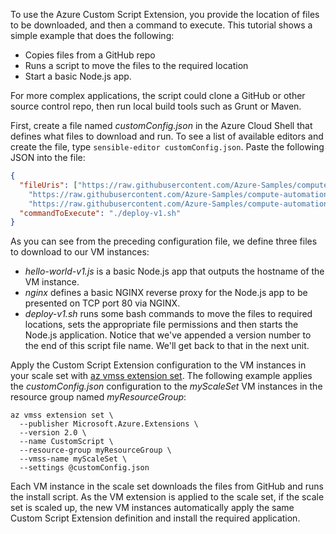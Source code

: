 To use the Azure Custom Script Extension, you provide the location of files to be downloaded, and then a command to execute. This tutorial shows a simple example that does the following:

- Copies files from a GitHub repo
- Runs a script to move the files to the required location
- Start a basic Node.js app. 

For more complex applications, the script could clone a GitHub or other source control repo, then run local build tools such as Grunt or Maven.

First, create a file named *customConfig.json* in the Azure Cloud Shell that defines what files to download and run. To see a list of available editors and create the file, type `sensible-editor customConfig.json`. Paste the following JSON into the file:

```json
{
  "fileUris": ["https://raw.githubusercontent.com/Azure-Samples/compute-automation-configurations/master/nodejs-app/hello-world-v1.js",
    "https://raw.githubusercontent.com/Azure-Samples/compute-automation-configurations/master/nodejs-app/nginx",
    "https://raw.githubusercontent.com/Azure-Samples/compute-automation-configurations/master/nodejs-app/deploy-v1.sh"],
  "commandToExecute": "./deploy-v1.sh"
}
```

As you can see from the preceding configuration file, we define three files to download to our VM instances: 

- *hello-world-v1.js* is a basic Node.js app that outputs the hostname of the VM instance.
- *nginx* defines a basic NGINX reverse proxy for the Node.js app to be presented on TCP port 80 via NGINX.
- *deploy-v1.sh* runs some bash commands to move the files to required locations, sets the appropriate file permissions and then starts the Node.js application. Notice that we've appended a version number to the end of this script file name. We'll get back to that in the next unit. 

Apply the Custom Script Extension configuration to the VM instances in your scale set with [az vmss extension set](/cli/azure/vmss/extension#set). The following example applies the *customConfig.json* configuration to the *myScaleSet* VM instances in the resource group named *myResourceGroup*:

```azurecli
az vmss extension set \
  --publisher Microsoft.Azure.Extensions \
  --version 2.0 \
  --name CustomScript \
  --resource-group myResourceGroup \
  --vmss-name myScaleSet \
  --settings @customConfig.json
```

Each VM instance in the scale set downloads the files from GitHub and runs the install script. As the VM extension is applied to the scale set, if the scale set is scaled up, the new VM instances automatically apply the same Custom Script Extension definition and install the required application.